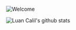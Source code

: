 
![Welcome](/about?raw=true)

![Luan Calil's github stats](https://github-readme-stats.vercel.app/api?username=luancalil&show_icons=true&theme=radical)

